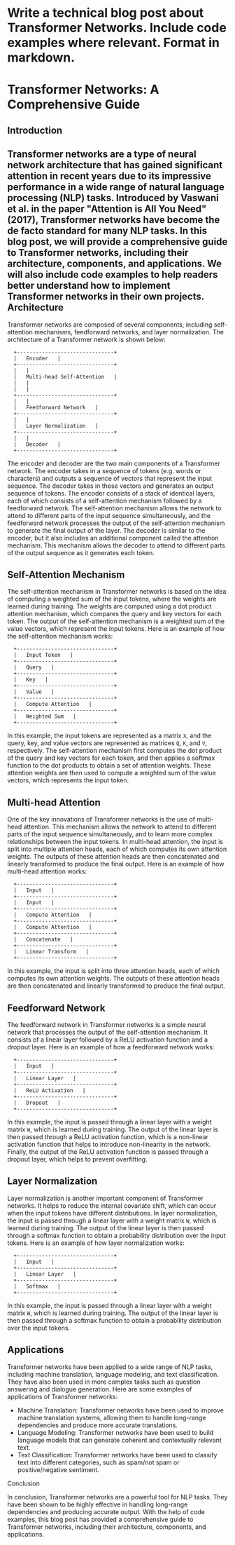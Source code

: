  Write a technical blog post about Transformer Networks. Include code examples where relevant. Format in markdown.
==============================================================================
Transformer Networks: A Comprehensive Guide
==============================================================================

Introduction
------------

Transformer networks are a type of neural network architecture that has gained significant attention in recent years due to its impressive performance in a wide range of natural language processing (NLP) tasks. Introduced by Vaswani et al. in the paper "Attention is All You Need" (2017), Transformer networks have become the de facto standard for many NLP tasks.
In this blog post, we will provide a comprehensive guide to Transformer networks, including their architecture, components, and applications. We will also include code examples to help readers better understand how to implement Transformer networks in their own projects.
 Architecture
------------

Transformer networks are composed of several components, including self-attention mechanisms, feedforward networks, and layer normalization. The architecture of a Transformer network is shown below:
```
  +-------------------------------+
  |   Encoder   |
  +-------------------------------+
  |   |
  |   Multi-head Self-Attention   |
  |   |
  |   |
  +-------------------------------+
  |   |
  |   Feedforward Network   |
  +-------------------------------+
  |   |
  |   Layer Normalization   |
  +-------------------------------+
  |   |
  |   Decoder   |
  +-------------------------------+
```
The encoder and decoder are the two main components of a Transformer network. The encoder takes in a sequence of tokens (e.g. words or characters) and outputs a sequence of vectors that represent the input sequence. The decoder takes in these vectors and generates an output sequence of tokens.
The encoder consists of a stack of identical layers, each of which consists of a self-attention mechanism followed by a feedforward network. The self-attention mechanism allows the network to attend to different parts of the input sequence simultaneously, and the feedforward network processes the output of the self-attention mechanism to generate the final output of the layer.
The decoder is similar to the encoder, but it also includes an additional component called the attention mechanism. This mechanism allows the decoder to attend to different parts of the output sequence as it generates each token.

Self-Attention Mechanism
------------------

The self-attention mechanism in Transformer networks is based on the idea of computing a weighted sum of the input tokens, where the weights are learned during training. The weights are computed using a dot product attention mechanism, which compares the query and key vectors for each token. The output of the self-attention mechanism is a weighted sum of the value vectors, which represent the input tokens.
Here is an example of how the self-attention mechanism works:
```
  +-------------------------------+
  |   Input Token   |
  +-------------------------------+
  |   Query   |
  +-------------------------------+
  |   Key   |
  +-------------------------------+
  |   Value   |
  +-------------------------------+
  |   Compute Attention   |
  +-------------------------------+
  |   Weighted Sum   |
  +-------------------------------+
```
In this example, the input tokens are represented as a matrix `X`, and the query, key, and value vectors are represented as matrices `Q`, `K`, and `V`, respectively. The self-attention mechanism first computes the dot product of the query and key vectors for each token, and then applies a softmax function to the dot products to obtain a set of attention weights. These attention weights are then used to compute a weighted sum of the value vectors, which represents the input token.

Multi-head Attention
-------------

One of the key innovations of Transformer networks is the use of multi-head attention. This mechanism allows the network to attend to different parts of the input sequence simultaneously, and to learn more complex relationships between the input tokens.
In multi-head attention, the input is split into multiple attention heads, each of which computes its own attention weights. The outputs of these attention heads are then concatenated and linearly transformed to produce the final output.
Here is an example of how multi-head attention works:
```
  +-------------------------------+
  |   Input   |
  +-------------------------------+
  |   Input   |
  +-------------------------------+
  |   Compute Attention   |
  +-------------------------------+
  |   Compute Attention   |
  +-------------------------------+
  |   Concatenate   |
  +-------------------------------+
  |   Linear Transform   |
  +-------------------------------+
```
In this example, the input is split into three attention heads, each of which computes its own attention weights. The outputs of these attention heads are then concatenated and linearly transformed to produce the final output.

Feedforward Network
-------------

The feedforward network in Transformer networks is a simple neural network that processes the output of the self-attention mechanism. It consists of a linear layer followed by a ReLU activation function and a dropout layer.
Here is an example of how a feedforward network works:
```
  +-------------------------------+
  |   Input   |
  +-------------------------------+
  |   Linear Layer   |
  +-------------------------------+
  |   ReLU Activation   |
  +-------------------------------+
  |   Dropout   |
  +-------------------------------+
```
In this example, the input is passed through a linear layer with a weight matrix `W`, which is learned during training. The output of the linear layer is then passed through a ReLU activation function, which is a non-linear activation function that helps to introduce non-linearity in the network. Finally, the output of the ReLU activation function is passed through a dropout layer, which helps to prevent overfitting.

Layer Normalization
-------------

Layer normalization is another important component of Transformer networks. It helps to reduce the internal covariate shift, which can occur when the input tokens have different distributions.
In layer normalization, the input is passed through a linear layer with a weight matrix `W`, which is learned during training. The output of the linear layer is then passed through a softmax function to obtain a probability distribution over the input tokens.
Here is an example of how layer normalization works:
```
  +-------------------------------+
  |   Input   |
  +-------------------------------+
  |   Linear Layer   |
  +-------------------------------+
  |   Softmax   |
  +-------------------------------+
```
In this example, the input is passed through a linear layer with a weight matrix `W`, which is learned during training. The output of the linear layer is then passed through a softmax function to obtain a probability distribution over the input tokens.

Applications
----------

Transformer networks have been applied to a wide range of NLP tasks, including machine translation, language modeling, and text classification. They have also been used in more complex tasks such as question answering and dialogue generation.
Here are some examples of applications of Transformer networks:

* Machine Translation: Transformer networks have been used to improve machine translation systems, allowing them to handle long-range dependencies and produce more accurate translations.
* Language Modeling: Transformer networks have been used to build language models that can generate coherent and contextually relevant text.
* Text Classification: Transformer networks have been used to classify text into different categories, such as spam/not spam or positive/negative sentiment.


Conclusion

In conclusion, Transformer networks are a powerful tool for NLP tasks. They have been shown to be highly effective in handling long-range dependencies and producing accurate output. With the help of code examples, this blog post has provided a comprehensive guide to Transformer networks, including their architecture, components, and applications.
















































































































































































































































































































